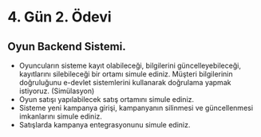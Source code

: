 # 4. Gün 2. Ödevi

## Oyun Backend Sistemi.

- Oyuncuların sisteme kayıt olabileceği, bilgilerini güncelleyebileceği, kayıtlarını silebileceği bir
  ortamı simule ediniz. Müşteri bilgilerinin doğruluğunu e-devlet sistemlerini kullanarak doğrulama
  yapmak istiyoruz. (Simülasyon)
- Oyun satışı yapılabilecek satış ortamını simule ediniz.
- Sisteme yeni kampanya girişi, kampanyanın silinmesi ve güncellenmesi imkanlarını simule ediniz.
- Satışlarda kampanya entegrasyonunu simule ediniz.
